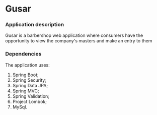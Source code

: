 # Gusar
### Application description
Gusar is a barbershop web application where consumers have the opportunity to view the company's masters 
and make an entry to them

### Dependencies

The application uses: 
1) Spring Boot;
2) Spring Security;
3) Spring Data JPA;
4) Spring MVC;
5) Spring Validation;
6) Project Lombok;
7) MySql.